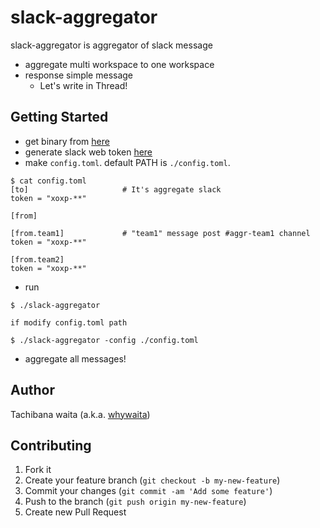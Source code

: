 # slack-aggregator

slack-aggregator is aggregator of slack message

- aggregate multi workspace to one workspace
- response simple message
  - Let's write in Thread!

## Getting Started

- get binary from [here](https://github.com/whywaita/slack-aggregator/releases)
- generate slack web token [here](https://api.slack.com/custom-integrations/legacy-tokens)
- make `config.toml`. default PATH is `./config.toml`.

```
$ cat config.toml
[to]                     # It's aggregate slack
token = "xoxp-**"

[from]

[from.team1]             # "team1" message post #aggr-team1 channel
token = "xoxp-**"

[from.team2]
token = "xoxp-**"
```

- run

```
$ ./slack-aggregator

if modify config.toml path

$ ./slack-aggregator -config ./config.toml
```

- aggregate all messages!

## Author

Tachibana waita (a.k.a. [whywaita](https://github.com/whywaita))

## Contributing

1. Fork it
2. Create your feature branch (`git checkout -b my-new-feature`)
3. Commit your changes (`git commit -am 'Add some feature'`)
4. Push to the branch (`git push origin my-new-feature`)
5. Create new Pull Request
